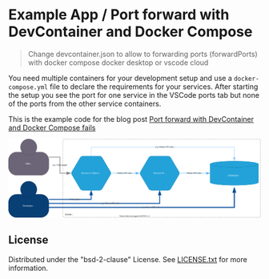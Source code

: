 # Example App / Port forward with DevContainer and Docker Compose

> Change devcontainer.json to allow to forwarding ports (forwardPorts) with docker compose docker desktop or vscode cloud

You need multiple containers for your development setup and use a `docker-compose.yml` file to declare the requirements for your services. 
After starting the setup you see the port for one service in the VSCode ports tab but none of the ports from the other service containers.

This is the example code for the blog post [Port forward with DevContainer and Docker Compose fails](https://www.heissenberger.at/en/blog/devcontainer-forward-ports-composer/)

![C4 Application Component Diagram](docs/c4-app-diagram.drawio.svg)

## License

Distributed under the "bsd-2-clause" License. See [LICENSE.txt](LICENSE.txt) for more information.

